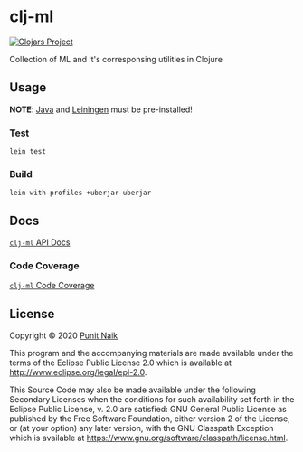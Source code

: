# clj-ml

[![Clojars Project](https://img.shields.io/clojars/v/org.clojars.punit-naik/clj-ml.svg)](https://clojars.org/org.clojars.punit-naik/clj-ml)

Collection of ML and it's corresponsing utilities in Clojure

## Usage

**NOTE**: [Java](https://openjdk.java.net/) and [Leiningen](https://github.com/technomancy/leiningen) must be pre-installed!

### Test

```
lein test
```

### Build

```
lein with-profiles +uberjar uberjar
```

## Docs

[`clj-ml` API Docs](https://punit-naik.github.io/clj-ml)

### Code Coverage

[`clj-ml` Code Coverage](https://punit-naik.github.io/clj-ml/coverage/)

## License

Copyright © 2020 [Punit Naik](https://github.com/punit-naik)

This program and the accompanying materials are made available under the
terms of the Eclipse Public License 2.0 which is available at
http://www.eclipse.org/legal/epl-2.0.

This Source Code may also be made available under the following Secondary
Licenses when the conditions for such availability set forth in the Eclipse
Public License, v. 2.0 are satisfied: GNU General Public License as published by
the Free Software Foundation, either version 2 of the License, or (at your
option) any later version, with the GNU Classpath Exception which is available
at https://www.gnu.org/software/classpath/license.html.
